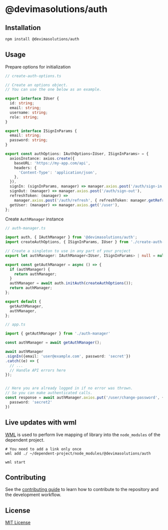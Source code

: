 # @devimasolutions/auth

## Installation

```sh
npm install @devimasolutions/auth
```

## Usage

Prepare options for initialization

```ts
// create-auth-options.ts

// Create an options object.
// You can use the one below as an example.

export interface IUser {
  id: string;
  email: string;
  username: string;
  role: string;
}

export interface ISignInParams {
  email: string;
  password: string;
}

export const authOptions: IAuthOptions<IUser, ISignInParams> = {
  axiosInstance: axios.create({
    baseURL: 'https://my-app.com/api',
    headers: {
      'Content-Type': 'application/json',
    },
  }),
  signIn: (signInParams, manager) => manager.axios.post('/auth/sign-in', signInParams),
  signOut: (manager) => manager.axios.post('/auth/sign-out'),
  refreshToken: (manager) =>
    manager.axios.post('/auth/refresh', { refreshToken: manager.getRefreshToken() }),
  getUser: (manager) => manager.axios.get('/user'),
};
```

Create `AuthManager` instance

```ts
// auth-manager.ts

import auth, { IAuthManager } from '@devimasolutions/auth';
import createAuthOptions, { ISignInParams, IUser } from './create-auth-options';

// Create a singleton to use in any part of your project
export let authManager: IAuthManager<IUser, ISignInParams> | null = null;

export const getAuthManager = async () => {
  if (authManager) {
    return authManager;
  }
  authManager = await auth.initAuth(createAuthOptions());
  return authManager;
};

export default {
  getAuthManager,
  authManager,
};
```

```ts
// app.ts

import { getAuthManager } from './auth-manager'

const authManager = await getAuthManager();

await authManager
.signIn({email: 'user@example.com', password: 'secret'})
.catch((e) => {
  // ...
  // Handle API errors here
});


// Here you are already logged in if no error was thrown.
// So you can make authenticated calls.
const response = await authManager.axios.put('/user/change-password', {
  password: 'secret2'
})
```

## Live updates with wml

[WML](https://github.com/wix/wml) is used to perform live mapping of library
into the `node_modules` of the dependent project.

```
# You need to add a link only once
wml add ./ ~/dependent-project/node_modules/@devimasolutions/auth

wml start
```

## Contributing

See the [contributing guide](CONTRIBUTING.md) to learn how to contribute to the repository and the development workflow.

## License

[MIT License](https://gitlab.com/devima.solutions/auth/auth/-/blob/main/LICENCE.md)
